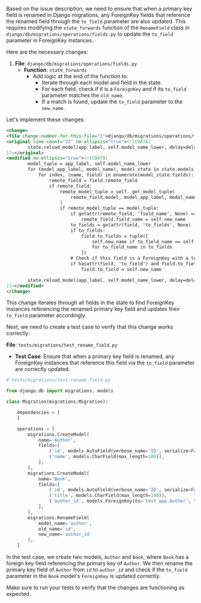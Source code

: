 Based on the issue description, we need to ensure that when a primary key field is renamed in Django migrations, any ForeignKey fields that reference the renamed field through the `to_field` parameter are also updated. This requires modifying the `state_forwards` function of the `RenameField` class in `django/db/migrations/operations/fields.py` to update the `to_field` parameter in ForeignKey instances.

Here are the necessary changes:

1. **File**: `django/db/migrations/operations/fields.py`
    - **Function**: `state_forwards`
      - Add logic at the end of the function to:
          - Iterate through each model and field in the state.
          - For each field, check if it is a `ForeignKey` and if its `to_field` parameter matches the `old_name`.
          - If a match is found, update the `to_field` parameter to the `new_name`.

Let's implement these changes:

```xml
<change>
<file change-number-for-this-file="1">django/db/migrations/operations/fields.py</file>
<original line-count="32" no-ellipsis="true"><![CDATA[
        state.reload_model(app_label, self.model_name_lower, delay=delay)
]]></original>
<modified no-ellipsis="true"><![CDATA[
        model_tuple = app_label, self.model_name_lower
        for (model_app_label, model_name), model_state in state.models.items():
            for index, (name, field) in enumerate(model_state.fields):
                remote_field = field.remote_field
                if remote_field:
                    remote_model_tuple = self._get_model_tuple(
                        remote_field.model, model_app_label, model_name
                    )
                    if remote_model_tuple == model_tuple:
                        if getattr(remote_field, 'field_name', None) == self.old_name:
                            remote_field.field_name = self.new_name
                        to_fields = getattr(field, 'to_fields', None)
                        if to_fields:
                            field.to_fields = tuple([
                                self.new_name if to_field_name == self.old_name else to_field_name
                                for to_field_name in to_fields
                            ])
                        # Check if this field is a ForeignKey with a to_field parameter matching the old_name
                        if hasattr(field, 'to_field') and field.to_field == self.old_name:
                            field.to_field = self.new_name

        state.reload_model(app_label, self.model_name_lower, delay=delay)
]]></modified>
</change>
```

This change iterates through all fields in the state to find ForeignKey instances referencing the renamed primary key field and updates their `to_field` parameter accordingly.

Next, we need to create a test case to verify that this change works correctly:

**File**: `tests/migrations/test_rename_field.py`
- **Test Case**: Ensure that when a primary key field is renamed, any ForeignKey instances that reference this field via the `to_field` parameter are correctly updated.

```python
# tests/migrations/test_rename_field.py

from django.db import migrations, models

class Migration(migrations.Migration):

    dependencies = [
    ]

    operations = [
        migrations.CreateModel(
            name='Author',
            fields=[
                ('id', models.AutoField(verbose_name='ID', serialize=False, auto_created=True, primary_key=True)),
                ('name', models.CharField(max_length=100)),
            ],
        ),
        migrations.CreateModel(
            name='Book',
            fields=[
                ('id', models.AutoField(verbose_name='ID', serialize=False, auto_created=True, primary_key=True)),
                ('title', models.CharField(max_length=100)),
                ('author_id', models.ForeignKey(to='test_app.Author', to_field='id', on_delete=models.CASCADE)),
            ],
        ),
        migrations.RenameField(
            model_name='author',
            old_name='id',
            new_name='author_id'
        ),
    ]
```

In the test case, we create two models, `Author` and `Book`, where `Book` has a foreign key field referencing the primary key of `Author`. We then rename the primary key field of `Author` from `id` to `author_id` and check if the `to_field` parameter in the `Book` model's `ForeignKey` is updated correctly.

Make sure to run your tests to verify that the changes are functioning as expected.
